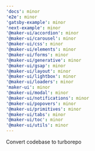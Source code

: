 ```yaml
---
'docs': minor
'e2e': minor
'gatsby-example': minor
'next-example': minor
'@maker-ui/accordion': minor
'@maker-ui/carousel': minor
'@maker-ui/css': minor
'@maker-ui/elements': minor
'@maker-ui/forms': minor
'@maker-ui/generative': minor
'@maker-ui/gsap': minor
'@maker-ui/layout': minor
'@maker-ui/lightbox': minor
'@maker-ui/loaders': minor
'maker-ui': minor
'@maker-ui/modal': minor
'@maker-ui/notifications': minor
'@maker-ui/popovers': minor
'@maker-ui/primitives': minor
'@maker-ui/tabs': minor
'@maker-ui/toc': minor
'@maker-ui/utils': minor
---
```


Convert codebase to turborepo
